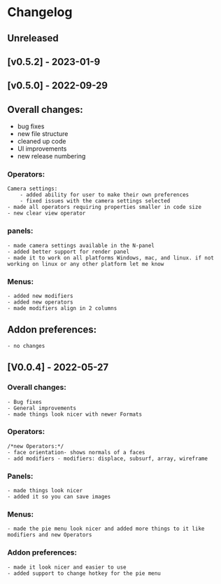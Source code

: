# Changelog

## Unreleased


## [v0.5.2] - 2023-01-9


## [v0.5.0] - 2022-09-29

## Overall changes:
- bug fixes
- new file structure
- cleaned up code
- UI improvements
- new release numbering


### Operators:
    Camera settings:
        - added ability for user to make their own preferences
        - fixed issues with the camera settings selected
    - made all operators requiring properties smaller in code size 
    - new clear view operator


### panels:
    - made camera settings available in the N-panel
    - added better support for render panel 
    - made it to work on all platforms Windows, mac, and linux. if not working on linux or any other platform let me know


### Menus:
    - added new modifiers
    - added new operators
    - made modifiers align in 2 columns


## Addon preferences:
    - no changes




## [V0.0.4] - 2022-05-27
### Overall changes:
    - Bug fixes
    - General improvements
    - made things look nicer with newer Formats

### Operators:

    /*new Operators:*/
    - face orientation- shows normals of a faces
    - add modifiers - modifiers: displace, subsurf, array, wireframe


### Panels:
    - made things look nicer 
    - added it so you can save images 


### Menus:
    - made the pie menu look nicer and added more things to it like modifiers and new Operators


### Addon preferences:
    - made it look nicer and easier to use 
    - added support to change hotkey for the pie menu
